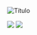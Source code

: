 
![Título](http://i.imgur.com/VeavJZk.png)



<img align="center" src ="http://i.imgur.com/hus0ulm.png" />


<img align="center" src ="http://i.imgur.com/MKZwN99.png" />

